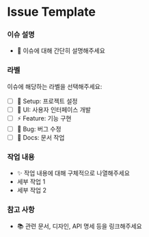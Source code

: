 # Issue Template

### 이슈 설명

- 🎯 이슈에 대해 간단히 설명해주세요

### 라벨

이슈에 해당하는 라벨을 선택해주세요:

- [ ] 🔧 Setup: 프로젝트 설정
- [ ] 🎨 UI: 사용자 인터페이스 개발
- [ ] ⚡ Feature: 기능 구현
- [ ] 🐛 Bug: 버그 수정
- [ ] 📝 Docs: 문서 작업

### 작업 내용

- ✨ 작업 내용에 대해 구체적으로 나열해주세요
- 세부 작업 1
- 세부 작업 2

### 참고 사항

- 📚 관련 문서, 디자인, API 명세 등을 링크해주세요
